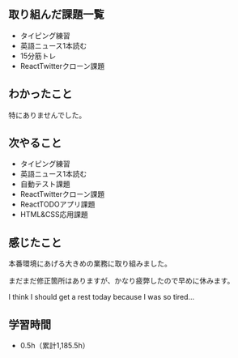 ## 取り組んだ課題一覧
- タイピング練習
- 英語ニュース1本読む
- 15分筋トレ
- ReactTwitterクローン課題
## わかったこと
特にありませんでした。
## 次やること
- タイピング練習
- 英語ニュース1本読む
- 自動テスト課題
- ReactTwitterクローン課題
- ReactTODOアプリ課題
- HTML&CSS応用課題
## 感じたこと
本番環境にあげる大きめの業務に取り組みました。

まだまだ修正箇所はありますが、かなり疲弊したので早めに休みます。

I think I should get a rest today because I was so tired…

## 学習時間
- 0.5h（累計1,185.5h）
